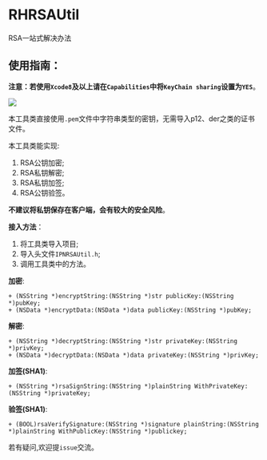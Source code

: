 # RHRSAUtil
RSA一站式解决办法

## 使用指南：
**注意：若使用`Xcode8`及以上请在`Capabilities`中将`KeyChain sharing`设置为`YES`**。

![](/Users/liuning1/Desktop/QQ20161104-0@2x.png)

本工具类直接使用`.pem`文件中字符串类型的密钥，无需导入p12、der之类的证书文件。

本工具类能实现:

1. RSA公钥加密;
2. RSA私钥解密;
3. RSA私钥加签;
4. RSA公钥验签。

**不建议将私钥保存在客户端，会有较大的安全风险**。

**接入方法**：

1. 将工具类导入项目;
2. 导入头文件`IPNRSAUtil.h`;
3. 调用工具类中的方法。

**加密**:

```objc
+ (NSString *)encryptString:(NSString *)str publicKey:(NSString *)pubKey;
+ (NSData *)encryptData:(NSData *)data publicKey:(NSString *)pubKey;
```

**解密**:

```objc
+ (NSString *)decryptString:(NSString *)str privateKey:(NSString *)privKey;
+ (NSData *)decryptData:(NSData *)data privateKey:(NSString *)privKey;
```

**加签(SHA1)**:

```objc
+ (NSString *)rsaSignString:(NSString *)plainString WithPrivateKey:(NSString *)privateKey;
```

**验签(SHA1)**:

```objc
+ (BOOL)rsaVerifySignature:(NSString *)signature plainString:(NSString *)plainString WithPublicKey:(NSString *)publickey;
```


若有疑问,欢迎提`issue`交流。


